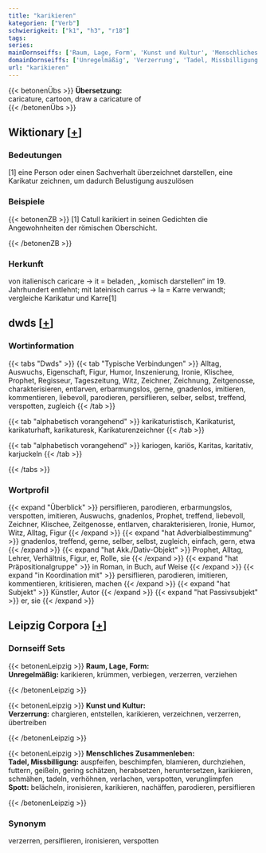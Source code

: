 ```yaml
---
title: "karikieren"
kategorien: ["Verb"]
schwierigkeit: ["k1", "h3", "r18"]
tags:
series:
mainDornseiffs: ['Raum, Lage, Form', 'Kunst und Kultur', 'Menschliches Zusammenleben']
domainDornseiffs: ['Unregelmäßig', 'Verzerrung', 'Tadel, Missbilligung', 'Spott']
url: "karikieren"
---
```


{{< betonenÜbs >}}
**Übersetzung:**  
caricature, cartoon, draw a caricature  of  
{{< /betonenÜbs >}}

## Wiktionary [[+](https://de.wiktionary.org/wiki/karikieren)]

### Bedeutungen
[1] eine Person oder einen Sachverhalt überzeichnet darstellen, eine Karikatur zeichnen, um dadurch Belustigung auszulösen  

### Beispiele
{{< betonenZB >}}
[1] Catull karikiert in seinen Gedichten die Angewohnheiten der römischen Oberschicht.  

{{< /betonenZB >}}
### Herkunft
von italienisch caricare → it = beladen, „komisch darstellen“ im 19. Jahrhundert entlehnt; mit lateinisch carrus → la = Karre verwandt; vergleiche Karikatur und Karre[1]  



## dwds [[+](https://www.dwds.de/wb/karikieren)]

### Wortinformation
{{< tabs "Dwds" >}}
{{< tab "Typische Verbindungen" >}}
Alltag, Auswuchs, Eigenschaft, Figur, Humor, Inszenierung, Ironie, Klischee, Prophet, Regisseur, Tageszeitung, Witz, Zeichner, Zeichnung, Zeitgenosse, charakterisieren, entlarven, erbarmungslos, gerne, gnadenlos, imitieren, kommentieren, liebevoll, parodieren, persiflieren, selber, selbst, treffend, verspotten, zugleich
{{< /tab >}}

{{< tab "alphabetisch vorangehend" >}}
karikaturistisch, Karikaturist, karikaturhaft, karikaturesk, Karikaturenzeichner
{{< /tab >}}

{{< tab "alphabetisch vorangehend" >}}
kariogen, kariös, Karitas, karitativ, karjuckeln
{{< /tab >}}

{{< /tabs >}}

### Wortprofil
{{< expand "Überblick" >}} persiflieren, parodieren, erbarmungslos, verspotten, imitieren, Auswuchs, gnadenlos, Prophet, treffend, liebevoll, Zeichner, Klischee, Zeitgenosse, entlarven, charakterisieren, Ironie, Humor, Witz, Alltag, Figur {{< /expand >}}
{{< expand "hat Adverbialbestimmung" >}} gnadenlos, treffend, gerne, selber, selbst, zugleich, einfach, gern, etwa {{< /expand >}}
{{< expand "hat Akk./Dativ-Objekt" >}} Prophet, Alltag, Lehrer, Verhältnis, Figur, er, Rolle, sie {{< /expand >}}
{{< expand "hat Präpositionalgruppe" >}} in Roman, in Buch, auf Weise {{< /expand >}}
{{< expand "in Koordination mit" >}} persiflieren, parodieren, imitieren, kommentieren, kritisieren, machen {{< /expand >}}
{{< expand "hat Subjekt" >}} Künstler, Autor {{< /expand >}}
{{< expand "hat Passivsubjekt" >}} er, sie {{< /expand >}}

## Leipzig Corpora [[+](https://corpora.uni-leipzig.de/en/res?word=karikieren&corpusId=deu_newscrawl-public_2018)]

### Dornseiff Sets
{{< betonenLeipzig >}}
**Raum, Lage, Form:**  
**Unregelmäßig:** karikieren, krümmen, verbiegen, verzerren, verziehen  

{{< /betonenLeipzig >}}


{{< betonenLeipzig >}}
**Kunst und Kultur:**  
**Verzerrung:** chargieren, entstellen, karikieren, verzeichnen, verzerren, übertreiben  

{{< /betonenLeipzig >}}


{{< betonenLeipzig >}}
**Menschliches Zusammenleben:**  
**Tadel, Missbilligung:** auspfeifen, beschimpfen, blamieren, durchziehen, futtern, geißeln, gering schätzen, herabsetzen, heruntersetzen, karikieren, schmähen, tadeln, verhöhnen, verlachen, verspotten, verunglimpfen  
**Spott:** belächeln, ironisieren, karikieren, nachäffen, parodieren, persiflieren  

{{< /betonenLeipzig >}}

### Synonym
verzerren, persiflieren, ironisieren, verspotten

